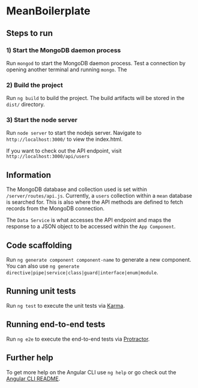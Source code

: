 # MeanBoilerplate

## Steps to run

### 1) Start the MongoDB daemon process
Run `mongod` to start the MongoDB daemon process. Test a connection by opening another terminal and running `mongo`. The 

### 2) Build the project
Run `ng build` to build the project. The build artifacts will be stored in the `dist/` directory.

### 3) Start the node server
Run `node server` to start the nodejs server. Navigate to `http://localhost:3000/` to view the index.html.

If you want to check out the API endpoint, visit `http://localhost:3000/api/users`

## Information
The MongoDB database and collection used is set within `/server/routes/api.js`. Currently, a `users` collection within a `mean` database is searched for. This is also where the API methods are defined to fetch records from the MongoDB connection. 

The `Data Service` is what accesses the API endpoint and maps the response to a JSON object to be accessed within the `App Component`. 

## Code scaffolding

Run `ng generate component component-name` to generate a new component. You can also use `ng generate directive|pipe|service|class|guard|interface|enum|module`.

## Running unit tests

Run `ng test` to execute the unit tests via [Karma](https://karma-runner.github.io).

## Running end-to-end tests

Run `ng e2e` to execute the end-to-end tests via [Protractor](http://www.protractortest.org/).

## Further help

To get more help on the Angular CLI use `ng help` or go check out the [Angular CLI README](https://github.com/angular/angular-cli/blob/master/README.md).
